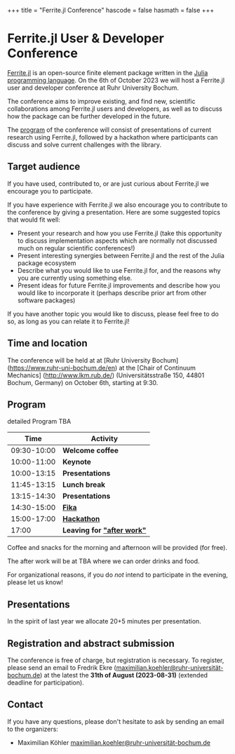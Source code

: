 +++
title = "Ferrite.jl Conference"
hascode = false
hasmath = false
+++

# Ferrite.jl User & Developer Conference

[Ferrite.jl](https://github.com/Ferrite-FEM/Ferrite.jl) is an open-source
finite element package written in the [Julia programming
language](https://julialang.org/). On the 6th of October 2023 we will host a
Ferrite.jl user and developer conference at Ruhr University Bochum.

The conference aims to improve existing, and find new, scientific
collaborations among Ferrite.jl users and developers, as well as to discuss
how the package can be further developed in the future.

The [program](#program) of the conference will consist of presentations of current research
using Ferrite.jl, followed by a hackathon where participants can discuss and
solve current challenges with the library.

## Target audience

If you have used, contributed to, or are just curious about Ferrite.jl we
encourage you to participate.

If you have experience with Ferrite.jl we also encourage you to contribute to
the conference by giving a presentation. Here are some suggested topics that
would fit well:

 - Present your research and how you use Ferrite.jl (take this opportunity to
   discuss implementation aspects which are normally not discussed much on
   regular scientific conferences!)
 - Present interesting synergies between Ferrite.jl and the rest of the Julia
   package ecosystem
 - Describe what you would like to use Ferrite.jl for, and the reasons why you
   are currently using something else.
 - Present ideas for future Ferrite.jl improvements and describe how you would
   like to incorporate it (perhaps describe prior art from other software
   packages)

If you have another topic you would like to discuss, please feel free to do so,
as long as you can relate it to Ferrite.jl!


## Time and location

The conference will be held at at [Ruhr University Bochum]
(https://www.ruhr-uni-bochum.de/en) at the [Chair of Continuum Mechanics]
(http://www.lkm.rub.de/)
(Universitätsstraße 150, 44801 Bochum, Germany)
on October 6th, starting at 9:30.

## Program

detailed Program TBA

| Time        | Activity                                                                   |
|-------------|----------------------------------------------------------------------------|
| 09:30-10:00 | **Welcome coffee**
| 10:00-11:00 | **Keynote**
| 10:00-13:15 | **Presentations**
| 11:45-13:15 | **Lunch break**
| 13:15-14:30 | **Presentations**
| 14:30-15:00 | [**Fika**](https://en.wikipedia.org/wiki/Fika_(Sweden))
| 15:00-17:00 | [**Hackathon**](https://en.wikipedia.org/wiki/Hackathon)
| 17:00       | **Leaving for ["after work"](https://sv.wikipedia.org/wiki/Afterwork)**

Coffee and snacks for the morning and afternoon will be provided (for free). 

The after work will be at TBA where we can order drinks and food.

For organizational reasons, if you do *not* intend to participate in the evening, please let us
know!

## Presentations

In the spirit of last year we allocate 20+5 minutes per presentation.


## Registration and abstract submission

The conference is free of charge, but registration is necessary. To register,
please send an email to Fredrik Ekre
([maximilian.koehler@ruhr-universität-bochum.de](mailto:maximilian.koehler@ruhr-universität-bochum.de)) at the latest
the **31th of August (2023-08-31)** (extended deadline for participation).

## Contact

If you have any questions, please don't hesitate to ask by sending an email to
the organizers:

- Maximilian Köhler [maximilian.koehler@ruhr-universität-bochum.de](mailto:maximilian.koehler@ruhr-universität-bochum.de)

